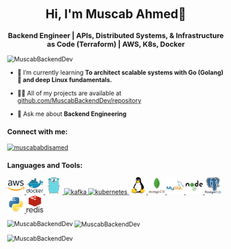 <h1 align="center">Hi, I'm Muscab Ahmed👋</h1>
<h3 align="center">Backend Engineer | APIs, Distributed Systems, & Infrastructure as Code (Terraform) | AWS, K8s, Docker</h3>

<p align="left"> <img src="https://komarev.com/ghpvc/?username=MuscabBackendDev&label=Profile%20views&color=0e75b6&style=flat" alt="MuscabBackendDev" /> </p>

- 🌱 I’m currently learning **To architect scalable systems with Go (Golang) 🐹 and deep Linux fundamentals.**

- 👨‍💻 All of my projects are available at [github.com/MuscabBackendDev/repository](github.com/MuscabBackendDev/repository)

- 💬 Ask me about **Backend Engineering**

<h3 align="left">Connect with me:</h3>
<p align="left">
<a href="https://linkedin.com/in/muscababdisamed" target="blank"><img align="center" src="https://raw.githubusercontent.com/rahuldkjain/github-profile-readme-generator/master/src/images/icons/Social/linked-in-alt.svg" alt="muscababdisamed" height="30" width="40" /></a>
</p>

<h3 align="left">Languages and Tools:</h3>
<p align="left"> <a href="https://aws.amazon.com" target="_blank" rel="noreferrer"> <img src="https://raw.githubusercontent.com/devicons/devicon/master/icons/amazonwebservices/amazonwebservices-original-wordmark.svg" alt="aws" width="40" height="40"/> </a> <a href="https://www.docker.com/" target="_blank" rel="noreferrer"> <img src="https://raw.githubusercontent.com/devicons/devicon/master/icons/docker/docker-original-wordmark.svg" alt="docker" width="40" height="40"/> </a> <a href="https://golang.org" target="_blank" rel="noreferrer"> <img src="https://raw.githubusercontent.com/devicons/devicon/master/icons/go/go-original.svg" alt="go" width="40" height="40"/> </a> <a href="https://kafka.apache.org/" target="_blank" rel="noreferrer"> <img src="https://www.vectorlogo.zone/logos/apache_kafka/apache_kafka-icon.svg" alt="kafka" width="40" height="40"/> </a> <a href="https://kubernetes.io" target="_blank" rel="noreferrer"> <img src="https://www.vectorlogo.zone/logos/kubernetes/kubernetes-icon.svg" alt="kubernetes" width="40" height="40"/> </a> <a href="https://www.linux.org/" target="_blank" rel="noreferrer"> <img src="https://raw.githubusercontent.com/devicons/devicon/master/icons/linux/linux-original.svg" alt="linux" width="40" height="40"/> </a> <a href="https://www.mongodb.com/" target="_blank" rel="noreferrer"> <img src="https://raw.githubusercontent.com/devicons/devicon/master/icons/mongodb/mongodb-original-wordmark.svg" alt="mongodb" width="40" height="40"/> </a> <a href="https://www.mysql.com/" target="_blank" rel="noreferrer"> <img src="https://raw.githubusercontent.com/devicons/devicon/master/icons/mysql/mysql-original-wordmark.svg" alt="mysql" width="40" height="40"/> </a> <a href="https://nodejs.org" target="_blank" rel="noreferrer"> <img src="https://raw.githubusercontent.com/devicons/devicon/master/icons/nodejs/nodejs-original-wordmark.svg" alt="nodejs" width="40" height="40"/> </a> <a href="https://www.postgresql.org" target="_blank" rel="noreferrer"> <img src="https://raw.githubusercontent.com/devicons/devicon/master/icons/postgresql/postgresql-original-wordmark.svg" alt="postgresql" width="40" height="40"/> </a> <a href="https://www.python.org" target="_blank" rel="noreferrer"> <img src="https://raw.githubusercontent.com/devicons/devicon/master/icons/python/python-original.svg" alt="python" width="40" height="40"/> </a> <a href="https://redis.io" target="_blank" rel="noreferrer"> <img src="https://raw.githubusercontent.com/devicons/devicon/master/icons/redis/redis-original-wordmark.svg" alt="redis" width="40" height="40"/> </a> </p>

<p><img align="left" src="https://github-readme-stats.vercel.app/api/top-langs?username=MuscabBackendDev&show_icons=true&locale=en&layout=compact" alt="MuscabBackendDev" /></p>

<p>&nbsp;<img align="center" src="https://github-readme-stats.vercel.app/api?username=MuscabBackendDev&show_icons=true&locale=en" alt="MuscabBackendDev" /></p>

<p><img align="center" src="https://github-readme-streak-stats.herokuapp.com/?user=MuscabBackendDev&" alt="MuscabBackendDev" /></p>
